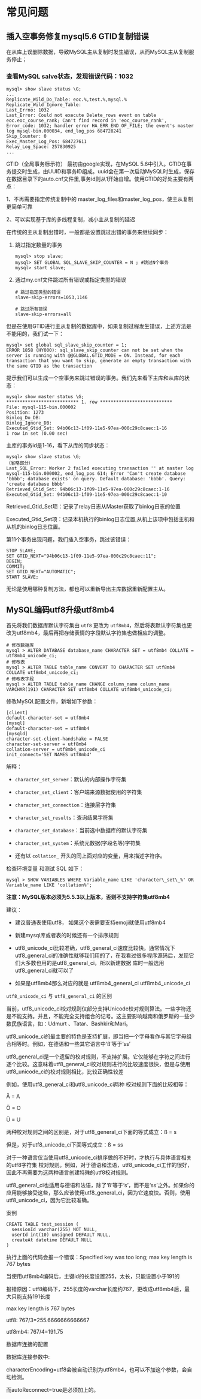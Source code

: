 # 常见问题

## 插入空事务修复mysql5.6 GTID复制错误

在从库上误删除数据，导致MySQL主从复制时发生错误，从而MySQL主从复制服务停止；

### 查看MySQL salve状态，发现错误代码：1032

 ```mysql
mysql> show slave status \G;
...
Replicate_Wild_Do_Table: eoc.%,test.%,mysql.%
Replicate_Wild_Ignore_Table: 
Last_Errno: 1032
Last_Error: Could not execute Delete_rows event on table eoc.eoc_course_rank; Can't find record in 'eoc_course_rank', Error_code: 1032; handler error HA_ERR_END_OF_FILE; the event's master log mysql-bin.000034, end_log_pos 684728241
Skip_Counter: 0
Exec_Master_Log_Pos: 684727611
Relay_Log_Space: 257830925
...
 ```

GTID（全局事务标示符） 最初由google实现，在MySQL 5.6中引入。GTID在事务提交时生成，由UUID和事务ID组成。uuid会在第一次启动MySQL时生成，保存在数据目录下的auto.cnf文件里,事务id则从1开始自增。使用GTID的好处主要有两点：

1、不再需要指定传统复制中的 master_log_files和master_log_pos，使主从复制更简单可靠

2、可以实现基于库的多线程复制，减小主从复制的延迟



在传统的主从复制出错时，一般都是设置跳过出错的事务来继续同步：

1. 跳过指定数量的事务

   ```mysql
   mysql> stop slave;
   mysql> SET GLOBAL SQL_SLAVE_SKIP_COUNTER = N ; #跳过N个事务
   mysql> start slave;
   ```

2. 通过my.cnf文件跳过所有错误或指定类型的错误

   ```shell
   # 跳过指定类型的错误
   slave-skip-errors=1053,1146
   
   # 跳过所有错误
   slave-skip-errors=all
   ```

   

但是在使用GTID进行主从复制的数据库中，如果复制过程发生错误，上述方法是不能用的，我们试一下：

```mysql
mysql> set global sql_slave_skip_counter = 1;
ERROR 1858 (HY000): sql_slave_skip_counter can not be set when the server is running with @@GLOBAL.GTID_MODE = ON. Instead, for each transaction that you want to skip, generate an empty transaction with the same GTID as the transaction
```

 提示我们可以生成一个空事务来跳过错误的事务。我们先来看下主库和从库的状态：

```mysql
mysql> show master status \G;
*************************** 1. row ***************************
File: mysql-115-bin.000002
Position: 1273
Binlog_Do_DB: 
Binlog_Ignore_DB: 
Executed_Gtid_Set: 94b06c13-1f09-11e5-97ea-000c29c8caec:1-16
1 row in set (0.00 sec)
```

主库的事务id是1-16，看下从库的同步状态：

```mysql
mysql> show slave status \G;
（省略部分）
Last_SQL_Error: Worker 2 failed executing transaction '' at master log mysql-115-bin.000002, end_log_pos 614; Error 'Can't create database 'bbbb'; database exists' on query. Default database: 'bbbb'. Query: 'create database bbbb'
Retrieved_Gtid_Set: 94b06c13-1f09-11e5-97ea-000c29c8caec:1-16
Executed_Gtid_Set: 94b06c13-1f09-11e5-97ea-000c29c8caec:1-10
```

Retrieved_Gtid_Set项：记录了relay日志从Master获取了binlog日志的位置

Executed_Gtid_Set项：记录本机执行的binlog日志位置,从机上该项中包括主机和从机的binlog日志位置。



第11个事务出现问题，我们插入空事务，跳过该错误：

```mysql
STOP SLAVE;
SET GTID_NEXT="94b06c13-1f09-11e5-97ea-000c29c8caec:11";
BEGIN;
COMMIT;
SET GTID_NEXT="AUTOMATIC";
START SLAVE;
```

无论是使用哪种复制方法，都也可以重新导出主库数据重新配置主从。



## MySQL编码utf8升级utf8mb4

首先将我们数据库默认字符集由 `utf8` 更改为 `utf8mb4`，然后将表默认字符集也更改为utf8mb4，最后再把存储表情的字段默认字符集也做相应的调整。 

```mysql
# 修改数据库
mysql > ALTER DATABASE database_name CHARACTER SET = utf8mb4 COLLATE = utf8mb4_unicode_ci;
# 修改表
mysql > ALTER TABLE table_name CONVERT TO CHARACTER SET utf8mb4 COLLATE utf8mb4_unicode_ci;
# 修改表字段
mysql > ALTER TABLE table_name CHANGE column_name column_name VARCHAR(191) CHARACTER SET utf8mb4 COLLATE utf8mb4_unicode_ci;
```

修改MySQL配置文件，新增如下参数：

```shell
[client]
default-character-set = utf8mb4
[mysql]
default-character-set = utf8mb4
[mysqld]
character-set-client-handshake = FALSE
character-set-server = utf8mb4
collation-server = utf8mb4_unicode_ci
init_connect='SET NAMES utf8mb4'
```

解释：

- `character_set_server`：默认的内部操作字符集

- `character_set_client`：客户端来源数据使用的字符集

- `character_set_connection`：连接层字符集

- `character_set_results`：查询结果字符集

- `character_set_database`：当前选中数据库的默认字符集

- `character_set_system`：系统元数据(字段名等)字符集

- 还有以 `collation_` 开头的同上面对应的变量，用来描述字符序。



检查环境变量 和测试 SQL 如下：

```mysql
mysql > SHOW VARIABLES WHERE Variable_name LIKE 'character\_set\_%' OR Variable_name LIKE 'collation%';
```

**注意：MySQL版本必须为5.5.3以上版本，否则不支持字符集utf8mb4**



建议：

- 建议普通表使用utf8， 如果这个表需要支持emoji就使用utf8mb4

- 新建mysql库或者表的时候还有一个排序规则

- utf8_unicode_ci比较准确，utf8_general_ci速度比较快。通常情况下 utf8_general_ci的准确性就够我们用的了，在我看过很多程序源码后，发现它们大多数也用的是utf8_general_ci，所以新建数据 库时一般选用utf8_general_ci就可以了

- 如果是utf8mb4那么对应的就是 utf8mb4_general_ci utf8mb4_unicode_ci



`utf8_unicode_ci` 与 `utf8_general_ci` 的区别

当前，utf8_unicode_ci校对规则仅部分支持Unicode校对规则算法。一些字符还是不能支持。并且，不能完全支持组合的记号。这主要影响越南和俄罗斯的一些少数民族语言，如：Udmurt 、Tatar、Bashkir和Mari。

utf8_unicode_ci的最主要的特色是支持扩展，即当把一个字母看作与其它字母组合相等时。例如，在德语和一些其它语言中‘ß’等于‘ss’

utf8_general_ci是一个遗留的校对规则，不支持扩展。它仅能够在字符之间进行逐个比较。这意味着utf8_general_ci校对规则进行的比较速度很快，但是与使用utf8_unicode_ci的校对规则相比，比较正确性较差



例如，使用utf8_general_ci和utf8_unicode_ci两种 校对规则下面的比较相等：

Ä = A

Ö = O

Ü = U

两种校对规则之间的区别是，对于utf8_general_ci下面的等式成立：ß = s

但是，对于utf8_unicode_ci下面等式成立：ß = ss

对于一种语言仅当使用utf8_unicode_ci排序做的不好时，才执行与具体语言相关的utf8字符集 校对规则。例如，对于德语和法语，utf8_unicode_ci工作的很好，因此不再需要为这两种语言创建特殊的utf8校对规则。

utf8_general_ci也适用与德语和法语，除了‘ß’等于‘s’，而不是‘ss’之外。如果你的应用能够接受这些，那么应该使用utf8_general_ci，因为它速度快。否则，使用utf8_unicode_ci，因为它比较准确。



案例 

```mysql
CREATE TABLE test_session (
  sessionId varchar(255) NOT NULL,
  userId int(10) unsigned DEFAULT NULL,
  createAt datetime DEFAULT NULL
)
```

执行上面的代码会报一个错误：Specified key was too long; max key length is 767 bytes

当使用utf8mb4编码后，主键id的长度设置255，太长，只能设置小于191的

报错原因：utf8编码下，255长度的varchar长度约767，更改成utf8mb4后，最大只能支持191长度

max key length is 767 bytes

utf8: 767/3=255.6666666666667

utf8mb4: 767/4=191.75

数据库连接的配置

数据库连接参数中: 

characterEncoding=utf8会被自动识别为utf8mb4，也可以不加这个参数，会自动检测。 

而autoReconnect=true是必须加上的。
